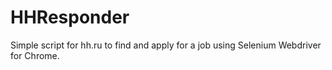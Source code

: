 # HHResponder
Simple script for hh.ru to find and apply for a job using Selenium Webdriver for Chrome.
